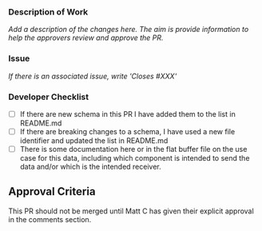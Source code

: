 ### Description of Work

*Add a description of the changes here. The aim is provide information to help the approvers review and approve the PR.*

### Issue

*If there is an associated issue, write 'Closes #XXX'*

### Developer Checklist

- [ ] If there are new schema in this PR I have added them to the list in README.md
- [ ] If there are breaking changes to a schema, I have used a new file identifier and updated the list in README.md
- [ ] There is some documentation here or in the flat buffer file on the use case for this data, including which component is intended to send the data and/or which is the intended receiver.

## Approval Criteria

This PR should not be merged until Matt C has given their explicit approval in the comments section.


